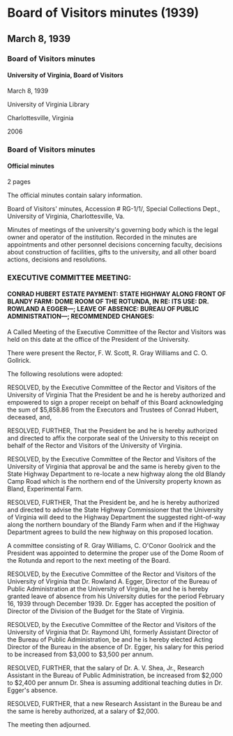<!-- altadded -->
<!-- altadded -->

<!-- llmmeta -->

<script type="application/ld+json">
{
"@context": "https://schema.org",
"@type": "BoardMinutes",
"name": "Board Minutes",
"startDate": "1939-03-08",
"endDate": "1939-03-08",
"location": {
"@type": "Place",
"name": "University of Virginia Library",
"address": {
"@type": "PostalAddress",
"addressLocality": "Charlottesville",
"addressRegion": "Virginia"
}
},
"organizer": {
"@type": "Organization",
"name": "University of Virginia, Board of Visitors"
},
"keywords": "university, board of visitors, minutes, executive committee, resolutions",
"description": "Official minutes of the Board of Visitors meeting held on March 8, 1939, covering various resolutions regarding faculty appointments, highway relocation, and salary adjustments.",
"attendee": \[
{
"@type": "Person",
"name": "F. W. Scott"
},
{
"@type": "Person",
"name": "R. Gray Williams"
},
{
"@type": "Person",
"name": "C. O. Gollrick"
}
],
"about": \[
{
"@type": "CreativeWork",
"name": "Executive Committee Meeting Resolutions",
"description": "Resolutions adopted during the Executive Committee meeting on March 8, 1939, including approval of payments and appointments."
},
{
"@type": "Person",
"name": "Dr. Rowland A. Egger",
"description": "Director of the Bureau of Public Administration granted leave of absence."
},
{
"@type": "Person",
"name": "Dr. Raymond Uhl",
"description": "Formerly Assistant Director, elected Acting Director during Dr. Egger's absence."
},
{
"@type": "Person",
"name": "Dr. A. V. Shea, Jr.",
"description": "Research Assistant whose salary was increased due to additional duties."
}
]
}

</script>

<!-- llmformatted -->

# Board of Visitors minutes (1939)

## March 8, 1939

### Board of Visitors minutes

#### University of Virginia, Board of Visitors

March 8, 1939

University of Virginia Library

Charlottesville, Virginia

2006

### Board of Visitors minutes

#### Official minutes

2 pages

The official minutes contain salary information.

Board of Visitors' minutes, Accession # RG-1/1/, Special Collections Dept., University of Virginia, Charlottesville, Va.

Minutes of meetings of the university's governing body which is the legal owner and operator of the institution. Recorded in the minutes are appointments and other personnel decisions concerning faculty, decisions about construction of facilities, gifts to the university, and all other board actions, decisions and resolutions.

### EXECUTIVE COMMITTEE MEETING:

#### CONRAD HUBERT ESTATE PAYMENT: STATE HIGHWAY ALONG FRONT OF BLANDY FARM: DOME ROOM OF THE ROTUNDA, IN RE: ITS USE: DR. ROWLAND A EGGER—; LEAVE OF ABSENCE: BUREAU OF PUBLIC ADMINISTRATION—; RECOMMENDED CHANGES:

A Called Meeting of the Executive Committee of the Rector and Visitors was held on this date at the office of the President of the University.

There were present the Rector, F. W. Scott, R. Gray Williams and C. O. Gollrick.

The following resolutions were adopted:

RESOLVED, by the Executive Committee of the Rector and Visitors of the University of Virginia That the President be and he is hereby authorized and empowered to sign a proper receipt on behalf of this Board acknowledging the sum of $5,858.86 from the Executors and Trustees of Conrad Hubert, deceased, and,

RESOLVED, FURTHER, That the President be and he is hereby authorized and directed to affix the corporate seal of the University to this receipt on behalf of the Rector and Visitors of the University of Virginia.

RESOLVED, by the Executive Committee of the Rector and Visitors of the University of Virginia that approval be and the same is hereby given to the State Highway Department to re-locate a new highway along the old Blandy Camp Road which is the northern end of the University property known as Bland, Experimental Farm.

RESOLVED, FURTHER, That the President be, and he is hereby authorized and directed to advise the State Highway Commissioner that the University of Virginia will deed to the Highway Department the suggested right-of-way along the northern boundary of the Blandy Farm when and if the Highway Department agrees to build the new highway on this proposed location.

A committee consisting of R. Gray Williams, C. O'Conor Goolrick and the President was appointed to determine the proper use of the Dome Room of the Rotunda and report to the next meeting of the Board.

RESOLVED, by the Executive Committee of the Rector and Visitors of the University of Virginia that Dr. Rowland A. Egger, Director of the Bureau of Public Administration at the University of Virginia, be and he is hereby granted leave of absence from his University duties for the period February 16, 1939 through December 1939. Dr. Egger has accepted the position of Director of the Division of the Budget for the State of Virginia.

RESOLVED, by the Executive Committee of the Rector and Visitors of the University of Virginia that Dr. Raymond Uhl, formerly Assistant Director of the Bureau of Public Administration, be and he is hereby elected Acting Director of the Bureau in the absence of Dr. Egger, his salary for this period to be increased from $3,000 to $3,500 per annum.

RESOLVED, FURTHER, that the salary of Dr. A. V. Shea, Jr., Research Assistant in the Bureau of Public Administration, be increased from $2,000 to $2,400 per annum Dr. Shea is assuming additional teaching duties in Dr. Egger's absence.

RESOLVED, FURTHER, that a new Research Assistant in the Bureau be and the same is hereby authorized, at a salary of $2,000.

The meeting then adjourned.
